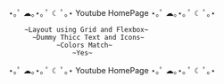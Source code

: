 ⋆｡ﾟ ☁︎｡⋆｡ ﾟ ☾ ﾟ｡⋆ Youtube HomePage ⋆｡ﾟ ☁︎｡⋆｡ ﾟ ☾ ﾟ｡⋆

        ~Layout using Grid and Flexbox~
          ~Dummy Thicc Text and Icons~
                ~Colors Match~
                    ~Yes~

⋆｡ﾟ ☁︎｡⋆｡ ﾟ ☾ ﾟ｡⋆ Youtube HomePage ⋆｡ﾟ ☁︎｡⋆｡ ﾟ ☾ ﾟ｡⋆
